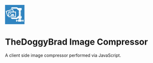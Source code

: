 <img src="logo.jpg" alt="LOGO" width="64" height="64">

# TheDoggyBrad Image Compressor
A client side image compressor performed via JavaScript.
